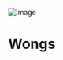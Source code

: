 ![image](https://github.com/atqr1/Wongs/assets/119353097/08b21c3b-6668-4063-a1b1-86ec85df30d3)

# Wongs
